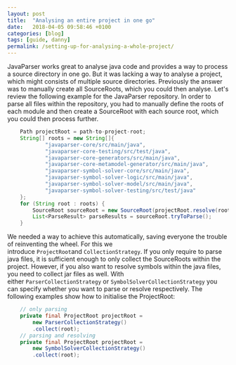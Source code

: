 ```yaml
---
layout: post
title:  "Analysing an entire project in one go"
date:   2018-04-05 09:58:46 +0100
categories: [blog]
tags: [guide, danny]
permalink: /setting-up-for-analysing-a-whole-project/
---
```


JavaParser works great to analyse java code and provides a way to process a source directory in one go. But it was lacking a way to analyse a project, which might consists of multiple source directories. Previously the answer was to manually create all SourceRoots, which you could then analyse. Let's review the following example for the JavaParser repository. In order to parse all files within the repository, you had to manually define the roots of each module and then create a SourceRoot with each source root, which you could then process further.

```java
    Path projectRoot = path-to-project-root;
    String[] roots = new String[]{
            "javaparser-core/src/main/java",
            "javaparser-core-testing/src/test/java",
            "javaparser-core-generators/src/main/java",
            "javaparser-core-metamodel-generator/src/main/java",
            "javaparser-symbol-solver-core/src/main/java",
            "javaparser-symbol-solver-logic/src/main/java",
            "javaparser-symbol-solver-model/src/main/java",
            "javaparser-symbol-solver-testing/src/test/java"
    };
    for (String root : roots) {
        SourceRoot sourceRoot = new SourceRoot(projectRoot.resolve(root));
        List<ParseResult> parseResults = sourceRoot.tryToParse();
    }
```

We needed a way to achieve this automatically, saving everyone the trouble of reinventing the wheel. For this we introduce `ProjectRoot`and `CollectionStrategy`. If you only require to parse java files, it is sufficient enough to only collect the SourceRoots within the project. However, if you also want to resolve symbols within the java files, you need to collect jar files as well. With either `ParserCollectionStrategy` or `SymbolSolverCollectionStrategy` you can specify whether you want to parse or resolve respectively. The following examples show how to initialise the ProjectRoot:

```java
    // only parsing
    private final ProjectRoot projectRoot = 
        new ParserCollectionStrategy()
        .collect(root);
    // parsing and resolving
    private final ProjectRoot projectRoot = 
        new SymbolSolverCollectionStrategy()
        .collect(root);
```

